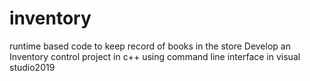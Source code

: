 # inventory
runtime based code to keep record of books in the store
Develop an Inventory control project in c++  using command line interface in visual studio2019
